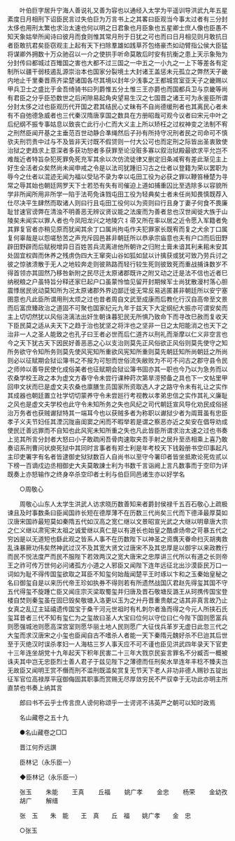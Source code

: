 <!-- { "loadSidebar": true } -->
　　叶伯巨字居升宁海人善说礼又善为容也以通经入太学为平遥训导洪武九年五星紊度日月相刑下诏臣民言过失伯巨为万言书上之其畧曰臣观当今事太过者有三分封太侈也用刑太繁也求治太速也何以明之日君象也月臣象也五星卿士庶人像也臣愚不知天象姑举所闻诗曰彼月而食则惟其常月刑于日犹之可也而曰日月相见则月敢抗日者臣敢抗君矣臣窃观主上起有天下扫除羣雄如践草芥包络豪杰如动臂指公侯大臣猛将谋卿外拥数十万众驰召以一介之使拱手听命莫敢后时安有抗衡之患上天示象殆为分封传曰都城过百雉国之害也大都不过三国之一中五之一小九之一上下等差各有定制所以疆干弱枝遏乱源崇治本也国家分裂境土大封诸王盖惩未元孤立之弊然天子畿内地止千里秦晋燕齐梁楚诸国各尽其境以封年少浅事之王都城宫室亚天子之畿赐以甲兵卫士之盛比于金吾绮骑书曰列爵惟五分土惟三王亦爵也而国都兵卫与京畿等尚有君臣之分乎臣恐数世之后闲隙易起角央望易生汉之七国晋之诸王可为永鉴臣所谓分封太侈之过也臣观历代开国之君其结民心丈昧有不自尚德缓刑者也其离民心者未有不自弛德急威者也三代秦汉隋唐享国之数具在方册昭哉可观今议者曰宋元中叶之后纪纲不振专事姑息以致丧亡此行小仁而大义主上所以矫枉之过权神变之法制不宥之刑然臣闻开基之主垂范百世动静合凖绳然后子孙有所持守况刑者民之司命可不慎欤夫刑罚贵中过与不及皆非天讨既不假贷则一付大公可也而定刑之际皆出圣衷致使治狱之吏趋求上意深者多获功恕者多获罪至论没赃多寡以叙治狱殿最欲求平允岂不难哉近者特旨杂犯死罪免死充军其余以次仿流徒律又删定旧条减宥有差此渐见主上好生全活者众矣然尚未闻申戒之令是以法司犹踵旧习古之仕者以登籍为荣以罢职为辱今之仕者以混迹无闻为福以受玷不录为幸以屯田工役为必获之罪以鞭笞棰楚为寻常之辱其始也朝廷网罗天下士若恐有失有司催迫上道如捕重囚比至选除多以容貌所学非所闻所用非所学一陷于法苟免诛戮屯田工役为轻典矣士者未任尚知畏慎既荐入仕尽决平生肆然而取诸人则曰行且屯田工役何以为资则曰行且身丁妻子何食不畏廉耻甘速官谤弊在清浊不明善恶无辨议贤议能之法废而为善者怠也汉世闻徙大族于山陵矣未闻实以罪人者也今凤阳龙兴之地陵穴丬帚又所在率以居之近令愿入军籍者免其罪复官者亦稍见原而犹闻其余丁口属尚拘屯作夫犯罪家长既宥而复之犬余丁口属复何辜哉是以怨嗟愁苦之声充斥园邑甚非朝廷所以恭承宗庙意也夫有户口而后田野辟田野辟而后赋税增异日百姓苦兵流离进他所朝许之归附土膏未谙其利耒耜未安其处固宜权舆而休养之残虏伪四大王窜突山谷如狐如鼠以计擒获或犹可致乃劳兵讨之彼之惊骇溃散于无人之地较奔走则彼熟路而轻行较生死则彼致死而重战捕诛数岁不得首领亦其固然乃移咎新附之民尽迁太原诸郡既许之附又动之迁是法不信也近者巳纳税粮之户虽特旨分释还家巳起户口虽蒙怜恤见留开封期候军士尚犹散漫村落心胆震悸居民讹动莫知所为况太原诸郡外界边鄙迁徙无常反易逃匿甚非朝廷所以安宁塞圉意也凡此臣所谓用刑太烦之过也昔者周自文武至成康而后教化行汉自高帝至文景而后富庶臻政治之道固不可聚也国家纪元九年于兹天下大定纲纪大振亦可谓安矣而主上切切然犹以风俗浇漓法出奸生朝诛暮犯民无所惧乃致命下而寻改巳赦而复收天下臣民莫之适从夫天下之趋于治也犹坚之将泮也之坚非一日之太阳能消之也天下之治非一人之圣人能致之也孔子曰王者必世而后仁道齐以刑礼而渐摩以仁义非空言也今之天下犹古天下因民好善恶恶之心以支治则莫先正风俗欲正风俗则莫先使守之知所务欲守令知所务则莫先使风宪知所重欲风宪知所重则莫先朝廷知所尚朝廷之所尚则必以征赋期会狱讼簿书之不报为可恕而世俗流失敝败为不可不问古之郡守县令民之师帅以善导民使化成俗美者也征赋期会狱讼簿书固亦其一职也今乃以为急务而以农桑学校王政之本为虚文方春守令未尝行课种莳次第旱涝预备之具也下一文帖里甲回申文状而巳是虚文夫农桑也廪膳生员国家所资取选人才之路守令未有礼让之实作其成器也朝廷置立社学切切蒙养守令未尝廵行考视教以孝弟忠信之实作其礼义廉耻之风也是虚文夫学校也此守令未知所务之失也风纪之司代朝廷宣风导化劝民成俗拯治万务者也获贼谳狱特其一端耳今也以获贼多者为称职以谳狱少者为阘茸虽有忠臣孝子义夫节妇任其湮沉陇亩闺窦之闲而不暇举若是谓之察恶亦近之矣安在倡导劝成使民迁善远罪而不自知也此风宪未知所重之失也凡此皆臣所谓求治太速之过也书奏上览其所言分封者大怒曰小子敢疏闲吾骨肉速取夹吾手射之居升至丞相乘上喜乃敢奏诏系刑曹问状庾死狱中其同时言事者有郑士利是年考校天下钱榖册书空印事起凡主印吏署字有名者皆逮御史狱狱数百人自尚书以至守今署印者皆坐抵欺论死佐贰以下榜一百谪戍边丞相御史大夫莫敢諌士利为书数千言诣阙上言凡数事而于空印为详既奏上亦怒输作之终身卒杀空印者士利与伯巨同邑诸生亦以好学名 

　　○周敬心 

　　周敬心山东人太学生洪武人访求晓历数善知来者爵封侯禄千五百石敬心上疏极谏且及时事数条曰臣闻国祚长短在德厚薄不在历数三代尚矣三代而下德泽最厚莫如汉唐宋国祚最短莫如秦隋五代如汉高之宽仁继以文景昭宣光武之大继以明章唐大宗之仁义继以肃宪宋太祖之诚爱继以真仁是以有道长也始皇之酷虐炀帝之苛暴五代之穷凶是以无道短也繇此观之皆系人事不在历数陛下以神圣之资膺天眷命扫灭胡夷救乱诛暴厥功伟矣然神武过汉不及其宽大贤文过唐宋不及其忠厚是以御宇以来政教行而民不悦法度严而民不服陛下若效两汉之宽大唐宋之忠厚讲三代所以有道之长则帝王之祚可传万世何必问诸孤方小道之人邪臣又闻陛下连年远征北出沙漠臣民万口一词如为耻不得传国玺欲取之耳臣不知玺何始哉闻楚平王时琢以卞和之玉秦始皇秘之名曰御玺自是以来历代帝王珍如执券不得则若有所遗然战国庂君赵先得玺其国不守五代得玺不旋踵亡臣又闻庄宗灭梁取蜀玺并归唐及晋石敬塘反潞王从珂携传国宝登楼自焚则秦玺虽在固巳毁矣敬塘入洛更以玉为之廾丹晋重贵献之诘其非真言故乃止女真之乱辽主延禧遗传国宝于桑干河元世祖时有札刺尔者渔而得之今元人所挟石氏玺耳昔者三代不知有玺仁为之玺故曰圣人大宝曰位何以守位曰仁今陛下国则愿富兵则愿强城池则愿高深宫室则愿华丽土地人民则愿广大征伐兵革岁无虚日此忽三代之大玺而求汉唐宋之小玺也臣闻自古不嗜杀人者能一天下秦隋元魏好杀不巳迨其后世至于灭绝汉时误杀孝妇一人海枯三岁人事天应不可不谨也臣见洪武四年录天下官吏十三年连坐胡党十九年起天下积年民害二十三年大戮京民妄言罪名不分臧否一概被诛夫其中岂无忠臣烈士善人君子于兹见陛下之薄德而任刑矣水旱连年丰稔不臻夫岂无故臣又闻明王赏不僭而刑不滥刑既滥矣赏复无节天下老人非功非德人赐钞五锭出征军官位高禄厚平寇御侮固其职事而赏赐无尽厚敛穷民不严驭幸于无功此亦明主所直禁也书奏上纳其言 

　　郎曰书不云乎士传言庶人谤何称颂乎一士谔谔不讳英严之朝可以知时政焉 

　　名山藏卷之五十九 

　　●名山藏卷之□□ 

　　晋江何乔远譔 

　　臣林记（永乐臣一） 

　　◆臣林记（永乐臣一） 

　　张玉 
　　朱能 
　　王真 
　　丘福 
　　姚广孝 
　　金忠 
　　杨荣 
　　金幼孜 
　　胡广 
　　解缙 

　　张　玉　　朱　能　　王　真　　丘　福　　姚广孝　　金　忠 

　　○张玉 

